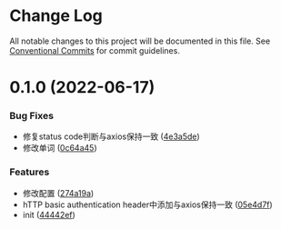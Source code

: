# Change Log

All notable changes to this project will be documented in this file.
See [Conventional Commits](https://conventionalcommits.org) for commit guidelines.

# 0.1.0 (2022-06-17)


### Bug Fixes

* 修复status code判断与axios保持一致 ([4e3a5de](https://github.com/xz-77/axios-adapter-miniprogram/commit/4e3a5dea7e20996ad089d4d5a9b1975d7d3fd11e))
* 修改单词 ([0c64a45](https://github.com/xz-77/axios-adapter-miniprogram/commit/0c64a450439799cdf656d1a3ec12670c8948ba15))


### Features

* 修改配置 ([274a19a](https://github.com/xz-77/axios-adapter-miniprogram/commit/274a19a81d4f58c20228a06ccae31b145992fb91))
* hTTP basic authentication header中添加与axios保持一致 ([05e4d7f](https://github.com/xz-77/axios-adapter-miniprogram/commit/05e4d7f865f3711a0d7638c3703b5b4150bd6e2a))
* init ([44442ef](https://github.com/xz-77/axios-adapter-miniprogram/commit/44442ef72996e0b1fcffd06b9474e701fce5c9ab))
